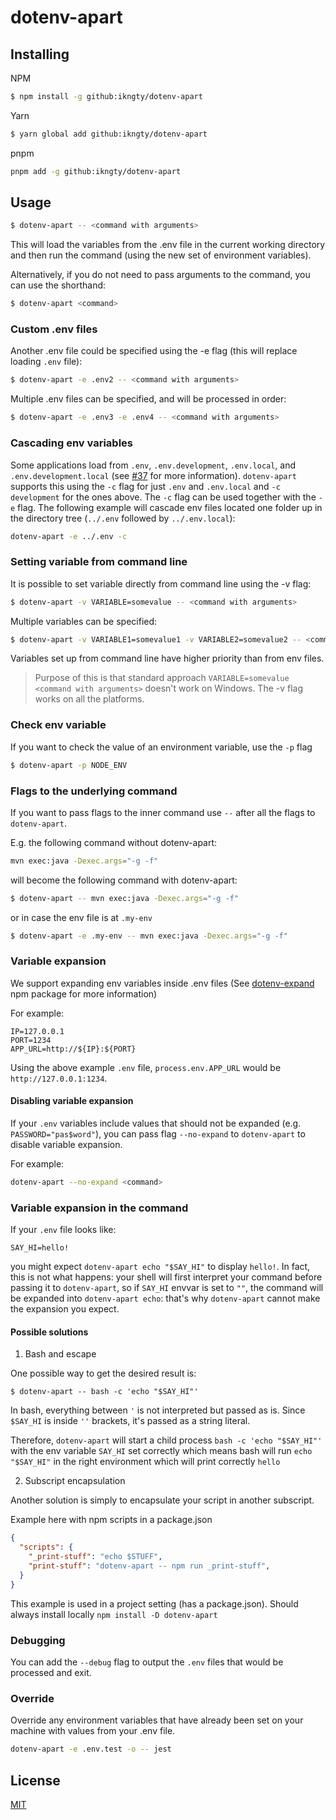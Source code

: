 # dotenv-apart

## Installing

NPM
```bash
$ npm install -g github:ikngty/dotenv-apart
```

Yarn
```bash
$ yarn global add github:ikngty/dotenv-apart
```

pnpm
```bash
pnpm add -g github:ikngty/dotenv-apart
```

## Usage

```bash
$ dotenv-apart -- <command with arguments>
```

This will load the variables from the .env file in the current working directory and then run the command (using the new set of environment variables).

Alternatively, if you do not need to pass arguments to the command, you can use the shorthand:

```bash
$ dotenv-apart <command>
```

### Custom .env files
Another .env file could be specified using the -e flag (this will replace loading `.env` file):
```bash
$ dotenv-apart -e .env2 -- <command with arguments>
```

Multiple .env files can be specified, and will be processed in order:
```bash
$ dotenv-apart -e .env3 -e .env4 -- <command with arguments>
```

### Cascading env variables
Some applications load from `.env`, `.env.development`, `.env.local`, and `.env.development.local`
(see [#37](https://github.com/entropitor/dotenv-cli/issues/37) for more information).
`dotenv-apart` supports this using the `-c` flag for just `.env` and `.env.local` and `-c development` for the ones above.
The `-c` flag can be used together with the `-e` flag. The following example will cascade env files located one folder up in the directory tree (`../.env` followed by `../.env.local`):
```bash
dotenv-apart -e ../.env -c 
```

### Setting variable from command line
It is possible to set variable directly from command line using the -v flag:
```bash
$ dotenv-apart -v VARIABLE=somevalue -- <command with arguments>
```

Multiple variables can be specified:
```bash
$ dotenv-apart -v VARIABLE1=somevalue1 -v VARIABLE2=somevalue2 -- <command with arguments>
```

Variables set up from command line have higher priority than from env files.

> Purpose of this is that standard approach `VARIABLE=somevalue <command with arguments>` doesn't work on Windows. The -v flag works on all the platforms.

### Check env variable
If you want to check the value of an environment variable, use the `-p` flag
```bash
$ dotenv-apart -p NODE_ENV
```

### Flags to the underlying command
If you want to pass flags to the inner command use `--` after all the flags to `dotenv-apart`. 

E.g. the following command without dotenv-apart:
```bash
mvn exec:java -Dexec.args="-g -f"
```

will become the following command with dotenv-apart:
```bash
$ dotenv-apart -- mvn exec:java -Dexec.args="-g -f"
``` 
or in case the env file is at `.my-env`
```bash
$ dotenv-apart -e .my-env -- mvn exec:java -Dexec.args="-g -f"
``` 

### Variable expansion
We support expanding env variables inside .env files (See [dotenv-expand](https://github.com/motdotla/dotenv-expand) npm package for more information)

For example:
```
IP=127.0.0.1
PORT=1234
APP_URL=http://${IP}:${PORT}
```
Using the above example `.env` file, `process.env.APP_URL` would be `http://127.0.0.1:1234`.

#### Disabling variable expansion
If your `.env` variables include values that should not be expanded (e.g. `PASSWORD="pas$word"`), you can pass flag `--no-expand` to `dotenv-apart` to disable variable expansion.

For example:
```bash
dotenv-apart --no-expand <command>
```

### Variable expansion in the command

If your `.env` file looks like:

```
SAY_HI=hello!
```

you might expect `dotenv-apart echo "$SAY_HI"` to display `hello!`. In fact, this is not what happens: your shell will first interpret your command before passing it to `dotenv-apart`, so if `SAY_HI` envvar is set to `""`, the command will be expanded into `dotenv-apart echo`: that's why `dotenv-apart` cannot make the expansion you expect.

#### Possible solutions

1. Bash and escape

One possible way to get the desired result is:

```
$ dotenv-apart -- bash -c 'echo "$SAY_HI"'
```

In bash, everything between `'` is not interpreted but passed as is. Since `$SAY_HI` is inside `''` brackets, it's passed as a string literal.

Therefore, `dotenv-apart` will start a child process `bash -c 'echo "$SAY_HI"'` with the env variable `SAY_HI` set correctly which means bash will run `echo "$SAY_HI"` in the right environment which will print correctly `hello`

2. Subscript encapsulation

Another solution is simply to encapsulate your script in another subscript.

Example here with npm scripts in a package.json

```json
{
  "scripts": {
    "_print-stuff": "echo $STUFF",
    "print-stuff": "dotenv-apart -- npm run _print-stuff",
  }
}
```

This example is used in a project setting (has a package.json).  Should always install locally `npm install -D dotenv-apart`

### Debugging

You can add the `--debug` flag to output the `.env` files that would be processed and exit.

### Override

Override any environment variables that have already been set on your machine with values from your .env file.

```bash
dotenv-apart -e .env.test -o -- jest
```

## License

[MIT](https://en.wikipedia.org/wiki/MIT_License)
